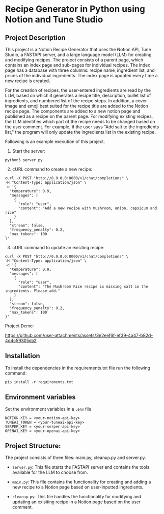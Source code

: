 # Recipe Generator in Python using Notion and Tune Studio
## Project Description
This project is a Notion Recipe Generator that uses the Notion API, Tune Studio, a FASTAPI server, and a large language model (LLM) for creating and modifying recipes. The project consists of a parent page, which contains an index page and sub-pages for individual recipes. The index page has a database with three columns: recipe name, ingredient list, and prices of the individual ingredients. The index page is updated every time a new recipe is created.

For the creation of recipes, the user-entered ingredients are read by the LLM, based on which it generates a recipe title, description, bullet list of ingredients, and numbered list of the recipe steps. In addition, a cover image and emoji best suited for the recipe title are added to the Notion recipe page. The components are added to a new notion page and published as a recipe on the parent page. For modifying existing recipes, the LLM identifies which part of the recipe needs to be changed based on the user comment. For example, if the user says "Add salt to the ingredients list," the program will only update the ingredients list in the existing recipe.

Following is an example execution of this project.

1. Start the server:
```
python3 server.py
```
2. cURL command to create a new recipe:
```
curl -X POST "http://0.0.0.0:8000/v1/chat/completions" \
-H "Content-Type: application/json" \
-d '{ 
  "temperature": 0.9,
  "messages": [
    {
      "role": "user",
      "content": "Add a new recipe with mushroom, onion, capsicum and rice"
    }
  ],
  "stream": false,
  "frequency_penalty": 0.2,
  "max_tokens": 100
}'
```
3. cURL command to update an exisiting recipe:
```
curl -X POST "http://0.0.0.0:8000/v1/chat/completions" \
-H "Content-Type: application/json" \
-d '{
  "temperature": 0.9,
  "messages": [
    {
      "role": "user",
      "content": "The Mushroom Rice recipe is missing salt in the ingredients. Please add."
    }
  ],
  "stream": false,
  "frequency_penalty": 0.2,
  "max_tokens": 100
}'
```

Project Demo:

https://github.com/user-attachments/assets/3e2eef6f-ef39-4a47-b82d-4d4c59305da2





## Installation
To install the dependencies in the requirements.txt file run the following command:
```
pip install -r requirements.txt
```

## Environment variables
Set the environment variables in a `.env` file
```
NOTION_KEY = <your-notion-api-key>
TUNEAI_TOKEN = <your-tuneai-api-key>
SERPER_KEY = <your-serper-api-key>
OPENAI_KEY = <your-openai-api-key>
```

## Project Structure:
The project consists of three files: main.py, cleanup.py and server.py.
- `server.py`: This file starts the FASTAPI server and contains the tools available for the LLM to choose from.

- `main.py`: This file contains the functionality for creating and adding a new recipe to a Notion page based on user-inputted ingredients.

- `cleanup.py`: This file handles the functionality for modifying and updating an exisiting recipe in a Notion page based on the user comment.
